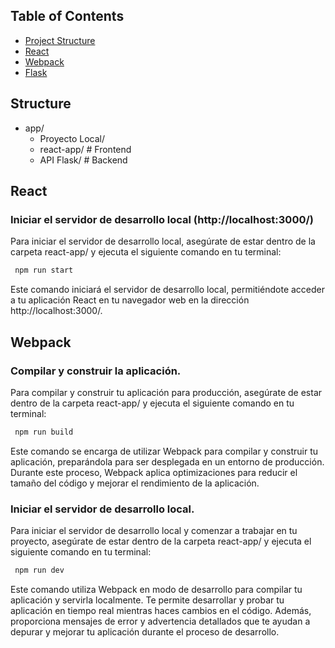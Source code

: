 ## Table of Contents

- [Project Structure](##Structure)
- [React](##React)
- [Webpack](##Webpack)
- [Flask](##Flask)

## Structure
- app/
  - Proyecto Local/          
  - react-app/ # Frontend
  - API Flask/ # Backend
  
## React

### Iniciar el servidor de desarrollo local (http://localhost:3000/)

Para iniciar el servidor de desarrollo local, asegúrate de estar dentro de la carpeta react-app/ y ejecuta el siguiente comando en tu terminal:
  ```bash
   npm run start 
  ```
Este comando iniciará el servidor de desarrollo local, permitiéndote acceder a tu aplicación React en tu navegador web en la dirección http://localhost:3000/.

## Webpack
###  Compilar y construir la aplicación.

Para compilar y construir tu aplicación para producción, asegúrate de estar dentro de la carpeta react-app/ y ejecuta el siguiente comando en tu terminal:
  ```bash
   npm run build 
  ```
Este comando se encarga de utilizar Webpack para compilar y construir tu aplicación, preparándola para ser desplegada en un entorno de producción. Durante este proceso, Webpack aplica optimizaciones para reducir el tamaño del código y mejorar el rendimiento de la aplicación.

###  Iniciar el servidor de desarrollo local.

Para iniciar el servidor de desarrollo local y comenzar a trabajar en tu proyecto, asegúrate de estar dentro de la carpeta react-app/ y ejecuta el siguiente comando en tu terminal:
  ```bash
   npm run dev  
  ```
Este comando utiliza Webpack en modo de desarrollo para compilar tu aplicación y servirla localmente. Te permite desarrollar y probar tu aplicación en tiempo real mientras haces cambios en el código. Además, proporciona mensajes de error y advertencia detallados que te ayudan a depurar y mejorar tu aplicación durante el proceso de desarrollo.
